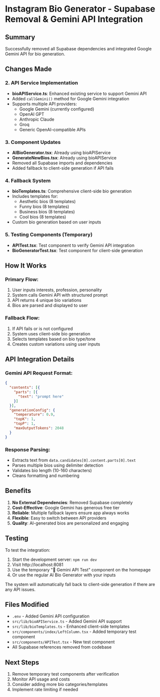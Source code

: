 # Instagram Bio Generator - Supabase Removal & Gemini API Integration

## Summary
Successfully removed all Supabase dependencies and integrated Google Gemini API for bio generation.

## Changes Made



### 2. API Service Implementation
- **bioAPIService.ts**: Enhanced existing service to support Gemini API
- Added `callGemini()` method for Google Gemini integration
- Supports multiple API providers:
  - Google Gemini (currently configured)
  - OpenAI GPT
  - Anthropic Claude
  - Groq
  - Generic OpenAI-compatible APIs

### 3. Component Updates
- **AIBioGenerator.tsx**: Already using bioAPIService
- **GenerateNewBios.tsx**: Already using bioAPIService
- Removed all Supabase imports and dependencies
- Added fallback to client-side generation if API fails

### 4. Fallback System
- **bioTemplates.ts**: Comprehensive client-side bio generation
- Includes templates for:
  - Aesthetic bios (8 templates)
  - Funny bios (8 templates)
  - Business bios (8 templates)
  - Cool bios (8 templates)
- Custom bio generation based on user inputs

### 5. Testing Components (Temporary)
- **APITest.tsx**: Test component to verify Gemini API integration
- **BioGeneratorTest.tsx**: Test component for client-side generation

## How It Works

### Primary Flow:
1. User inputs interests, profession, personality
2. System calls Gemini API with structured prompt
3. API returns 4 unique bio variations
4. Bios are parsed and displayed to user

### Fallback Flow:
1. If API fails or is not configured
2. System uses client-side bio generation
3. Selects templates based on bio type/tone
4. Creates custom variations using user inputs

## API Integration Details

### Gemini API Request Format:
```json
{
  "contents": [{
    "parts": [{
      "text": "prompt here"
    }]
  }],
  "generationConfig": {
    "temperature": 0.9,
    "topK": 1,
    "topP": 1,
    "maxOutputTokens": 2048
  }
}
```

### Response Parsing:
- Extracts text from `data.candidates[0].content.parts[0].text`
- Parses multiple bios using delimiter detection
- Validates bio length (10-160 characters)
- Cleans formatting and numbering

## Benefits

1. **No External Dependencies**: Removed Supabase completely
2. **Cost-Effective**: Google Gemini has generous free tier
3. **Reliable**: Multiple fallback layers ensure app always works
4. **Flexible**: Easy to switch between API providers
5. **Quality**: AI-generated bios are personalized and engaging

## Testing

To test the integration:

1. Start the development server: `npm run dev`
2. Visit http://localhost:8081
3. Use the temporary "🧪 Gemini API Test" component on the homepage
4. Or use the regular AI Bio Generator with your inputs

The system will automatically fall back to client-side generation if there are any API issues.

## Files Modified

- `.env` - Added Gemini API configuration
- `src/lib/bioAPIService.ts` - Added Gemini API support
- `src/lib/bioTemplates.ts` - Enhanced client-side templates
- `src/components/index/LeftColumn.tsx` - Added temporary test component
- `src/components/APITest.tsx` - New test component
- All Supabase references removed from codebase

## Next Steps

1. Remove temporary test components after verification
2. Monitor API usage and costs
3. Consider adding more bio categories/templates
4. Implement rate limiting if needed
